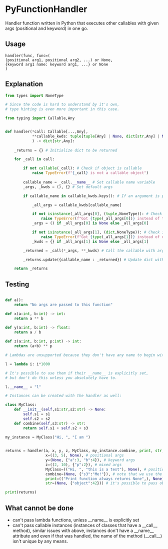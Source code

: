 # PyFunctionHandler
Handler function written in Python that executes other callables with given args (positional and keyword) in one go.
## Usage
```
handler(func, func=(
(positional arg1, positional arg2, ...) or None, 
{keyword arg1 name: keyword arg1, ...} or None
)
```
## Explanation
```python
from types import NoneType 

# Since the code is hard to understand by it's own,
# type hinting is even more important in this case.

from typing import Callable,Any


def handler(*call: Callable[...,Any], 
            **callable_kwds: tuple[tuple[Any] | None, dict[str,Any] | None]
            ) -> dict[str,Any]:
    
    _returns = {} # Initialize dict to be returned

    for _call in call:

        if not callable(_call): # Check if object is callable
            raise TypeError(f"{_call} is not a callable object")
        
        callable_name = _call.__name__ # Set callable name variable
        _args, _kwds = (), {} # Set default args

        if callable_name in callable_kwds.keys(): # If an argument is passed:

            _all_args = callable_kwds[callable_name]

            if not isinstance(_all_args[0], (tuple,NoneType)): # Check if positional arguments are valid
                raise TypeError(f"Got {type(_all_args[0])} instead of tuple[args] or None as positional arguments")
            _args = () if _all_args[0] is None else _all_args[0]

            if not isinstance(_all_args[1], (dict,NoneType)): # Check if keyword arguments are valid
                raise TypeError(f"Got {type(_all_args[1])} instead of dict[argname, args] or None as keyword arguments")
            _kwds = {} if _all_args[1] is None else _all_args[1]

        _returned = _call(*_args, **_kwds) # Call the callable with arguments and save returned object

        _returns.update({callable_name : _returned}) # Update dict with the items

    return _returns
```

## Testing
```python

def a():
    return "No args are passed to this function"

def x(a:int, b:int) -> int:
    return a ** b

def y(a:int, b:int) -> float:
    return a / b
    
def z(a:int, b:int, p:int) -> int:
    return (a+b) ** p

# Lambdas are unsupported because they don't have any name to begin with! 

l = lambda i: i*1000 

# It's possible to use them if their __name__ is explicitly set,
# but don't do this unless you absolutely have to.

l.__name__ = "l"

# Instances can be created with the handler as well:

class MyClass:
    def __init__(self,s1:str,s2:str) -> None:
        self.s1 = s1
        self.s2 = s2
    def combine(self,s3:str) -> str:
        return self.s1 + self.s2 + s3
    
my_instance = MyClass("Hi, ", "I am ")


returns = handler(a, x, y, z, MyClass, my_instance.combine, print, str, 
                  x=((3, 5), None), # positional args
                  y=(None, {"a":3, "b":4}), # keyword args
                  z=((2, 10), {"p":2}), # mixed args
                  MyClass=(("Hi, ", "this is a test"), None), # positional args passed to class
                  combine=(None, {"s3":"Me!"}), # note that we use the function name only
                  print=(("Print function always returns None",), None), # print can only accept positional args
                  str=(None, {"object":42})) # it's possible to pass object as kwargs to str type

print(returns)

```
## What cannot be done
- can't pass lambda functions, unless \_\_name\_\_ is explicitly set
- can't pass callable instances (instances of classes that have a \_\_call\_\_ method), similar issues with above, instances don't have a \_\_name\_\_ attribute and even if that was handled, the name of the method (\_\_call\_\_) isn't unique by any means.
